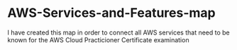 # AWS-Services-and-Features-map

I have created this map in order to connect all AWS services that need to be known for the AWS Cloud Practicioner Certificate examination

